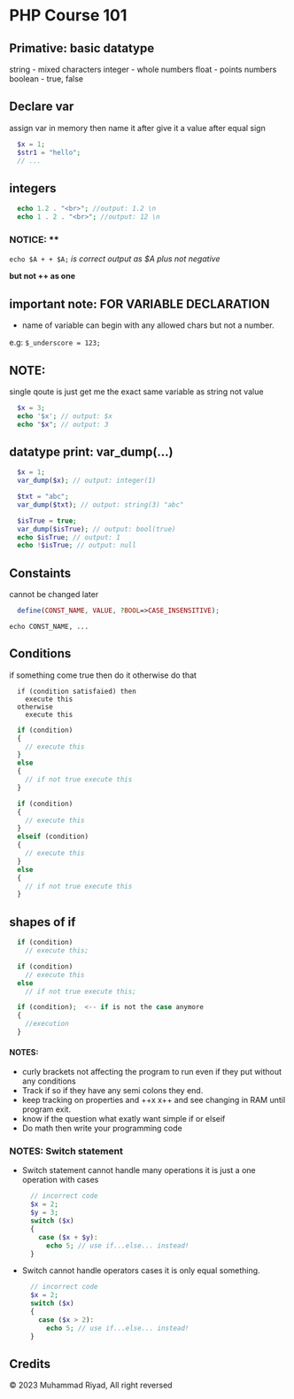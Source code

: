# PHP Course 101

## Primative: basic datatype

string - mixed characters
integer - whole numbers
float - points numbers
boolean - true, false

## Declare var

assign var in memory then name it after give it a value after equal sign

```php
  $x = 1;
  $str1 = "hello";
  // ...
```

## integers

```php
  echo 1.2 . "<br>"; //output: 1.2 \n
  echo 1 . 2 . "<br>"; //output: 12 \n
```

### NOTICE: **

`echo $A + + $A;` *is correct output as $A plus not negative*

**but not ++ as one**


## important note: FOR VARIABLE DECLARATION

- name of variable can begin with any allowed chars but not a number.

e.g: `$_underscore = 123;`

## NOTE:

single qoute is just get me the exact same variable as string not value

```php
  $x = 3;
  echo '$x'; // output: $x
  echo "$x"; // output: 3
```
     
## datatype print: var_dump(...)

```php
  $x = 1;
  var_dump($x); // output: integer(1)

  $txt = "abc";
  var_dump($txt); // output: string(3) "abc"

  $isTrue = true;
  var_dump($isTrue); // output: bool(true)
  echo $isTrue; // output: 1
  echo !$isTrue; // output: null
```

## Constaints

cannot be changed later

```php
  define(CONST_NAME, VALUE, ?BOOL=>CASE_INSENSITIVE);
```

`echo CONST_NAME, ...`

## Conditions

if something come true then do it otherwise do that

```shell
  if (condition satisfaied) then
    execute this 
  otherwise
    execute this
```

```php
  if (condition) 
  {
    // execute this 
  }
  else
  {
    // if not true execute this
  }
```

```php
  if (condition) 
  {
    // execute this 
  }
  elseif (condition)
  {
    // execute this
  }
  else
  {
    // if not true execute this
  }
```

## shapes of if

```php
  if (condition) 
    // execute this;
```

```php
  if (condition) 
    // execute this
  else
    // if not true execute this;    
```   

```php
  if (condition);  <-- if is not the case anymore
  {
    //execution
  }
```

#### NOTES:
 
- curly brackets not affecting the program to run even if they put without any conditions
- Track if so if they have any semi colons they end.
- keep tracking on properties and ++x x++ and see changing in RAM until program exit.
- know if the question what exatly want simple if or elseif
- Do math then write your programming code

### NOTES: Switch statement

- Switch statement cannot handle many operations it is just a one operation with cases 
  
  ```php 
    // incorrect code
    $x = 2;
    $y = 3;
    switch ($x) 
    {
      case ($x + $y): 
        echo 5; // use if...else... instead!
    }
  ```
  
- Switch cannot handle operators cases it is only equal something.

  ```php 
	// incorrect code
    $x = 2;
    switch ($x) 
    {
      case ($x > 2): 
        echo 5; // use if...else... instead!
    }
  
  ```

## Credits

© 2023 Muhammad Riyad, All right reversed

